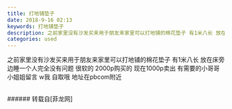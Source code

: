 ```yaml
---
title: 打地铺垫子
date: 2018-9-16 02:13
keywords: 打地铺垫子
description: 之前家里没有沙发买来用于朋友来家里可以打地铺的棉花垫子 有1米八长 放在床旁边睡一个人完全没有问题 很软的 2000p购买的 现在1000p卖出 有需要的小哥哥小姐姐留言 w我 自取哦 地址在pbcom附近 
categories: used
---
```

<td class="t_f" id="postmessage_1801943">

之前家里没有沙发买来用于朋友来家里可以打地铺的棉花垫子 有1米八长 放在床旁边睡一个人完全没有问题 很软的 2000p购买的 现在1000p卖出 有需要的小哥哥小姐姐留言 w我 自取哦 地址在pbcom附近 <br/>
<img alt="" border="0" class="zoom" data-cf-modified-4ac784dfffecb99b935056c4-="" file="http://www.flw.ph/data/appbyme/upload/image/201809/16/Jqmll4NbUb7W.jpg" id="aimg_wHmxe" lazyloadthumb="1" onclick="" onmouseover="" src="http://www.flw.ph/data/appbyme/upload/image/201809/16/Jqmll4NbUb7W.jpg"/><br/>
<br/>
</td>
###### 转载自[菲龙网]